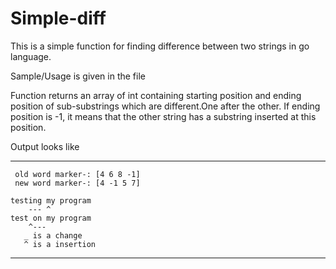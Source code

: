 # Simple-diff
This is a simple function for finding difference between two strings in go language.


Sample/Usage is given in the file

Function returns an array of int containing starting position and ending position of sub-substrings which are different.One after the other. If ending position is -1, it means that the other string has a substring inserted at this position.

Output looks like

--------------------------------------------------
     old word marker-: [4 6 8 -1]
     new word marker-: [4 -1 5 7]

    testing my program
        --- ^
    test on my program
        ^---
       _ is a change 
       ^ is a insertion 
-------------------------------------------------
